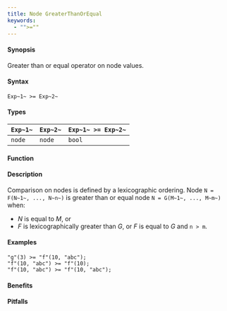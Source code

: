 ```yaml
---
title: Node GreaterThanOrEqual
keywords:
  - "">=""
---
```


#### Synopsis

Greater than or equal operator on node values.

#### Syntax

`Exp~1~ >= Exp~2~`

#### Types

| `Exp~1~` |  `Exp~2~` | `Exp~1~ >= Exp~2~`  |
| --- | --- | --- |
| `node`    |  `node`    | `bool`                |


#### Function

#### Description

Comparison on nodes is defined by a lexicographic ordering. Node `N = F(N~1~, ..., N~n~)` is greater than or equal node 
`N = G(M~1~, ..., M~m~)` when:
*  _N_ is equal to _M_, or
*  _F_ is lexicographically greater than _G_, or _F_ is equal to _G_ and `n > m`.

#### Examples

```rascal-shell
"g"(3) >= "f"(10, "abc");
"f"(10, "abc") >= "f"(10);
"f"(10, "abc") >= "f"(10, "abc");
```

#### Benefits

#### Pitfalls

